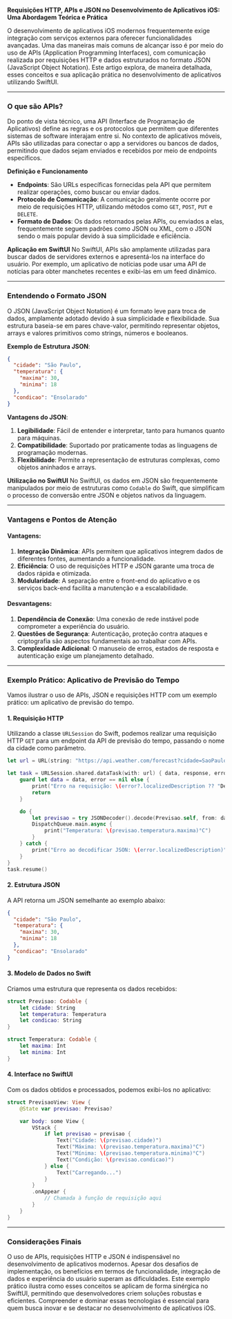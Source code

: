 **Requisições HTTP, APIs e JSON no Desenvolvimento de Aplicativos iOS: Uma Abordagem Teórica e Prática**

O desenvolvimento de aplicativos iOS modernos frequentemente exige integração com serviços externos para oferecer funcionalidades avançadas. Uma das maneiras mais comuns de alcançar isso é por meio do uso de APIs (Application Programming Interfaces), com comunicação realizada por requisições HTTP e dados estruturados no formato JSON (JavaScript Object Notation). Este artigo explora, de maneira detalhada, esses conceitos e sua aplicação prática no desenvolvimento de aplicativos utilizando SwiftUI.

---

### **O que são APIs?**

Do ponto de vista técnico, uma API (Interface de Programação de Aplicativos) define as regras e os protocolos que permitem que diferentes sistemas de software interajam entre si. No contexto de aplicativos móveis, APIs são utilizadas para conectar o app a servidores ou bancos de dados, permitindo que dados sejam enviados e recebidos por meio de endpoints específicos.

**Definição e Funcionamento**
- **Endpoints**: São URLs específicas fornecidas pela API que permitem realizar operações, como buscar ou enviar dados.
- **Protocolo de Comunicação**: A comunicação geralmente ocorre por meio de requisições HTTP, utilizando métodos como `GET`, `POST`, `PUT` e `DELETE`.
- **Formato de Dados**: Os dados retornados pelas APIs, ou enviados a elas, frequentemente seguem padrões como JSON ou XML, com o JSON sendo o mais popular devido à sua simplicidade e eficiência.

**Aplicação em SwiftUI**
No SwiftUI, APIs são amplamente utilizadas para buscar dados de servidores externos e apresentá-los na interface do usuário. Por exemplo, um aplicativo de notícias pode usar uma API de notícias para obter manchetes recentes e exibi-las em um feed dinâmico.

---

### **Entendendo o Formato JSON**

O JSON (JavaScript Object Notation) é um formato leve para troca de dados, amplamente adotado devido à sua simplicidade e flexibilidade. Sua estrutura baseia-se em pares chave-valor, permitindo representar objetos, arrays e valores primitivos como strings, números e booleanos.

**Exemplo de Estrutura JSON**:
```json
{
  "cidade": "São Paulo",
  "temperatura": {
    "maxima": 30,
    "minima": 18
  },
  "condicao": "Ensolarado"
}
```

**Vantagens do JSON**:
1. **Legibilidade**: Fácil de entender e interpretar, tanto para humanos quanto para máquinas.
2. **Compatibilidade**: Suportado por praticamente todas as linguagens de programação modernas.
3. **Flexibilidade**: Permite a representação de estruturas complexas, como objetos aninhados e arrays.

**Utilização no SwiftUI**
No SwiftUI, os dados em JSON são frequentemente manipulados por meio de estruturas como `Codable` do Swift, que simplificam o processo de conversão entre JSON e objetos nativos da linguagem.

---

### **Vantagens e Pontos de Atenção**

#### **Vantagens**:
1. **Integração Dinâmica**: APIs permitem que aplicativos integrem dados de diferentes fontes, aumentando a funcionalidade.
2. **Eficiência**: O uso de requisições HTTP e JSON garante uma troca de dados rápida e otimizada.
3. **Modularidade**: A separação entre o front-end do aplicativo e os serviços back-end facilita a manutenção e a escalabilidade.

#### **Desvantagens**:
1. **Dependência de Conexão**: Uma conexão de rede instável pode comprometer a experiência do usuário.
2. **Questões de Segurança**: Autenticação, proteção contra ataques e criptografia são aspectos fundamentais ao trabalhar com APIs.
3. **Complexidade Adicional**: O manuseio de erros, estados de resposta e autenticação exige um planejamento detalhado.

---

### **Exemplo Prático: Aplicativo de Previsão do Tempo**

Vamos ilustrar o uso de APIs, JSON e requisições HTTP com um exemplo prático: um aplicativo de previsão do tempo.

#### **1. Requisição HTTP**
Utilizando a classe `URLSession` do Swift, podemos realizar uma requisição HTTP `GET` para um endpoint da API de previsão do tempo, passando o nome da cidade como parâmetro.

```swift
let url = URL(string: "https://api.weather.com/forecast?cidade=SaoPaulo")!

let task = URLSession.shared.dataTask(with: url) { data, response, error in
    guard let data = data, error == nil else {
        print("Erro na requisição: \(error?.localizedDescription ?? "Desconhecido")")
        return
    }

    do {
        let previsao = try JSONDecoder().decode(Previsao.self, from: data)
        DispatchQueue.main.async {
            print("Temperatura: \(previsao.temperatura.maxima)°C")
        }
    } catch {
        print("Erro ao decodificar JSON: \(error.localizedDescription)")
    }
}
task.resume()
```

#### **2. Estrutura JSON**
A API retorna um JSON semelhante ao exemplo abaixo:
```json
{
  "cidade": "São Paulo",
  "temperatura": {
    "maxima": 30,
    "minima": 18
  },
  "condicao": "Ensolarado"
}
```

#### **3. Modelo de Dados no Swift**
Criamos uma estrutura que representa os dados recebidos:
```swift
struct Previsao: Codable {
    let cidade: String
    let temperatura: Temperatura
    let condicao: String
}

struct Temperatura: Codable {
    let maxima: Int
    let minima: Int
}
```

#### **4. Interface no SwiftUI**
Com os dados obtidos e processados, podemos exibi-los no aplicativo:
```swift
struct PrevisaoView: View {
    @State var previsao: Previsao?

    var body: some View {
        VStack {
            if let previsao = previsao {
                Text("Cidade: \(previsao.cidade)")
                Text("Máxima: \(previsao.temperatura.maxima)°C")
                Text("Mínima: \(previsao.temperatura.minima)°C")
                Text("Condição: \(previsao.condicao)")
            } else {
                Text("Carregando...")
            }
        }
        .onAppear {
            // Chamada à função de requisição aqui
        }
    }
}
```

---

### **Considerações Finais**

O uso de APIs, requisições HTTP e JSON é indispensável no desenvolvimento de aplicativos modernos. Apesar dos desafios de implementação, os benefícios em termos de funcionalidade, integração de dados e experiência do usuário superam as dificuldades. Este exemplo prático ilustra como esses conceitos se aplicam de forma sinérgica no SwiftUI, permitindo que desenvolvedores criem soluções robustas e eficientes. Compreender e dominar essas tecnologias é essencial para quem busca inovar e se destacar no desenvolvimento de aplicativos iOS.
